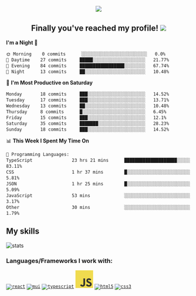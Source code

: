 <p align="center">
  <img src="https://user-images.githubusercontent.com/102032437/162972217-d9d013af-ed44-46cb-bd0c-aaf87b5200e7.gif">
</p>

<h2 align="center">
  Finally you've reached my profile!
  <img src="https://media.giphy.com/media/hvRJCLFzcasrR4ia7z/giphy.gif" width="28">
</h2>

<!--START_SECTION:waka-->
**I'm a Night 🦉** 

```text
🌞 Morning    0 commits      ░░░░░░░░░░░░░░░░░░░░░░░░░   0.0% 
🌆 Daytime    27 commits     █████░░░░░░░░░░░░░░░░░░░░   21.77% 
🌃 Evening    84 commits     █████████████████░░░░░░░░   67.74% 
🌙 Night      13 commits     ██░░░░░░░░░░░░░░░░░░░░░░░   10.48%

```
📅 **I'm Most Productive on Saturday** 

```text
Monday       18 commits     ███░░░░░░░░░░░░░░░░░░░░░░   14.52% 
Tuesday      17 commits     ███░░░░░░░░░░░░░░░░░░░░░░   13.71% 
Wednesday    13 commits     ██░░░░░░░░░░░░░░░░░░░░░░░   10.48% 
Thursday     8 commits      █░░░░░░░░░░░░░░░░░░░░░░░░   6.45% 
Friday       15 commits     ███░░░░░░░░░░░░░░░░░░░░░░   12.1% 
Saturday     35 commits     ███████░░░░░░░░░░░░░░░░░░   28.23% 
Sunday       18 commits     ███░░░░░░░░░░░░░░░░░░░░░░   14.52%

```


📊 **This Week I Spent My Time On** 

```text
💬 Programming Languages: 
TypeScript               23 hrs 21 mins      ████████████████████░░░░░   83.11% 
CSS                      1 hr 37 mins        █░░░░░░░░░░░░░░░░░░░░░░░░   5.81% 
JSON                     1 hr 25 mins        █░░░░░░░░░░░░░░░░░░░░░░░░   5.09% 
JavaScript               53 mins             ░░░░░░░░░░░░░░░░░░░░░░░░░   3.17% 
Other                    30 mins             ░░░░░░░░░░░░░░░░░░░░░░░░░   1.79%

```


<!--END_SECTION:waka-->

<h2>My skills</h2>

<img src="https://github-readme-stats.vercel.app/api?username=etczrn&count_private=true&show_icons=true&hide_border=true&bg_color=45deg,185a9d,43cea2&title_color=ffffff&text_color=ffffff&icon_color=ffffff" alt="stats">

### Languages/Frameworks I work with:

<code><a href="https://reactjs.org/"><img alt="react" title="react" src="https://cdn.jsdelivr.net/gh/devicons/devicon/icons/react/react-original.svg" height="48"></a></code>
<code><a href="https://mui.com/"><img alt="mui" title="mui" src="https://cdn.jsdelivr.net/gh/devicons/devicon/icons/materialui/materialui-original.svg" height="48"></a></code>
<code><a href="https://www.typescriptlang.org/"><img alt="typescript" title="typescript" src="https://cdn.jsdelivr.net/gh/devicons/devicon/icons/typescript/typescript-original.svg" height="48"></a></code>
<code><a href="https://developer.mozilla.org/en-US/docs/Web/JavaScript"><img alt="JavaScript" title="JavaScript" src="https://raw.githubusercontent.com/github/explore/80688e429a7d4ef2fca1e82350fe8e3517d3494d/topics/javascript/javascript.png" height="48"></a></code>
<code><a href="https://dev.w3.org/html5/html-author/"><img alt="html5" title="html5" src="https://cdn.jsdelivr.net/gh/devicons/devicon/icons/html5/html5-original.svg" height="48"></a></code>
<code><a href="https://www.w3.org/TR/css/"><img alt="css3" title="css3" src="https://cdn.jsdelivr.net/gh/devicons/devicon/icons/css3/css3-original.svg" height="48"></a></code>
